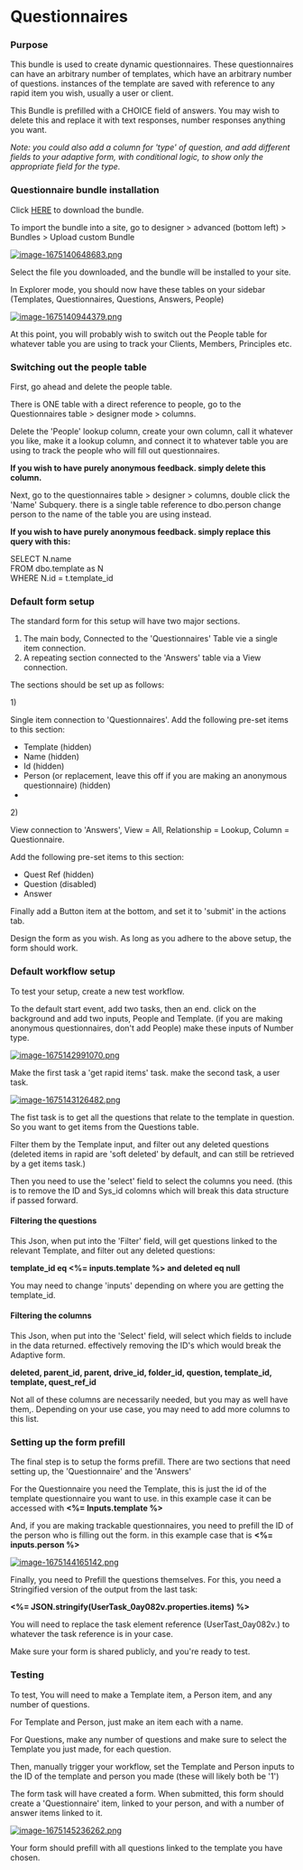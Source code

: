 # Questionnaires

### Purpose

This bundle is used to create dynamic questionnaires. These questionnaires can have an arbitrary number of templates, which have an arbitrary number of questions. instances of the template are saved with reference to any rapid item you wish, usually a user or client.

This Bundle is prefilled with a CHOICE field of answers. You may wish to delete this and replace it with text responses, number responses anything you want.

*Note: you could also add a column for 'type' of question, and add different fields to your adaptive form, with conditional logic, to show only the appropriate field for the type.*

### Questionnaire bundle installation

Click [HERE](https://simpliltd.sharepoint.com/:u:/s/Internal/Edq0C-pNT61Ht8A_mASNsKkB3JkKghSRTTtaHhScw4MyMw?e=m6UpzV "HERE") to download the bundle.

To import the bundle into a site, go to designer &gt; advanced (bottom left) &gt; Bundles &gt; Upload custom Bundle

[![image-1675140648683.png](https://docs.rapidplatform.com/uploads/images/gallery/2023-01/scaled-1680-/NUvBI3KAvt6Xt1G9-image-1675140648683.png)](https://docs.rapidplatform.com/uploads/images/gallery/2023-01/NUvBI3KAvt6Xt1G9-image-1675140648683.png)

Select the file you downloaded, and the bundle will be installed to your site.

In Explorer mode, you should now have these tables on your sidebar (Templates, Questionnaires, Questions, Answers, People)

[![image-1675140944379.png](https://docs.rapidplatform.com/uploads/images/gallery/2023-01/scaled-1680-/3zyNVw7JZSPmoerS-image-1675140944379.png)](https://docs.rapidplatform.com/uploads/images/gallery/2023-01/3zyNVw7JZSPmoerS-image-1675140944379.png)

At this point, you will probably wish to switch out the People table for whatever table you are using to track your Clients, Members, Principles etc.

### Switching out the people table

First, go ahead and delete the people table.

There is ONE table with a direct reference to people, go to the Questionnaires table &gt; designer mode &gt; columns.

Delete the 'People' lookup column, create your own column, call it whatever you like, make it a lookup column, and connect it to whatever table you are using to track the people who will fill out questionnaires.

**If you wish to have purely anonymous feedback. simply delete this column.**

Next, go to the questionnaires table &gt; designer &gt; columns, double click the 'Name' Subquery. there is a single table reference to dbo.person change person to the name of the table you are using instead.

**If you wish to have purely anonymous feedback. simply replace this query with this:**

SELECT N.name  
FROM dbo.template as N  
WHERE N.id = t.template\_id

### Default form setup

The standard form for this setup will have two major sections.

1. The main body, Connected to the 'Questionnaires' Table vie a single item connection.
2. A repeating section connected to the 'Answers' table via a View connection.

The sections should be set up as follows:

1\)

Single item connection to 'Questionnaires'. Add the following pre-set items to this section:

- Template (hidden)
- Name (hidden)
- Id (hidden)
- Person (or replacement, leave this off if you are making an anonymous questionnaire) (hidden)
- 

2\)

View connection to 'Answers', View = All, Relationship = Lookup, Column = Questionnaire.

Add the following pre-set items to this section:

- Quest Ref (hidden)
- Question (disabled)
- Answer

Finally add a Button item at the bottom, and set it to 'submit' in the actions tab.

Design the form as you wish. As long as you adhere to the above setup, the form should work.

### Default workflow setup

To test your setup, create a new test workflow.

To the default start event, add two tasks, then an end. click on the background and add two inputs, People and Template. (if you are making anonymous questionnaires, don't add People) make these inputs of Number type.

[![image-1675142991070.png](https://docs.rapidplatform.com/uploads/images/gallery/2023-01/scaled-1680-/X9RVtU1cudIdyUjE-image-1675142991070.png)](https://docs.rapidplatform.com/uploads/images/gallery/2023-01/X9RVtU1cudIdyUjE-image-1675142991070.png)

Make the first task a 'get rapid items' task. make the second task, a user task.

[![image-1675143126482.png](https://docs.rapidplatform.com/uploads/images/gallery/2023-01/scaled-1680-/Djudn8PPe6TvEvKn-image-1675143126482.png)](https://docs.rapidplatform.com/uploads/images/gallery/2023-01/Djudn8PPe6TvEvKn-image-1675143126482.png)

The fist task is to get all the questions that relate to the template in question. So you want to get items from the Questions table.

Filter them by the Template input, and filter out any deleted questions (deleted items in rapid are 'soft deleted' by default, and can still be retrieved by a get items task.)

Then you need to use the 'select' field to select the columns you need. (this is to remove the ID and Sys\_id colomns which will break this data structure if passed forward.

#### Filtering the questions

This Json, when put into the 'Filter' field, will get questions linked to the relevant Template, and filter out any deleted questions:

**template\_id eq &lt;%= inputs.template %&gt; and deleted eq null**

You may need to change 'inputs' depending on where you are getting the template\_id.

#### Filtering the columns

This Json, when put into the 'Select' field, will select which fields to include in the data returned. effectively removing the ID's which would break the Adaptive form.

**deleted, parent\_id, parent, drive\_id, folder\_id, question, template\_id, template, quest\_ref\_id**

Not all of these columns are necessarily needed, but you may as well have them,. Depending on your use case, you may need to add more columns to this list.

### Setting up the form prefill

The final step is to setup the forms prefill. There are two sections that need setting up, the 'Questionnaire' and the 'Answers'

For the Questionnaire you need the Template, this is just the id of the template questionnaire you want to use. in this example case it can be accessed with **&lt;%= Inputs.template %&gt;**

And, if you are making trackable questionnaires, you need to prefill the ID of the person who is filling out the form. in this example case that is **&lt;%= inputs.person %&gt;**

[![image-1675144165142.png](https://docs.rapidplatform.com/uploads/images/gallery/2023-01/scaled-1680-/wO9bxHv2bNDphRH6-image-1675144165142.png)](https://docs.rapidplatform.com/uploads/images/gallery/2023-01/wO9bxHv2bNDphRH6-image-1675144165142.png)

Finally, you need to Prefill the questions themselves. For this, you need a Stringified version of the output from the last task:

**&lt;%= JSON.stringify(UserTask\_0ay082v.properties.items) %&gt;**

You will need to replace the task element reference (UserTast\_0ay082v.) to whatever the task reference is in your case.

Make sure your form is shared publicly, and you're ready to test.

### Testing

To test, You will need to make a Template item, a Person item, and any number of questions.

For Template and Person, just make an item each with a name.

For Questions, make any number of questions and make sure to select the Template you just made, for each question.

Then, manually trigger your workflow, set the Template and Person inputs to the ID of the template and person you made (these will likely both be '1')

The form task will have created a form. When submitted, this form should create a 'Questionnaire' item, linked to your person, and with a number of answer items linked to it.

[![image-1675145236262.png](https://docs.rapidplatform.com/uploads/images/gallery/2023-01/scaled-1680-/YBe6goRnp9YOmXWC-image-1675145236262.png)](https://docs.rapidplatform.com/uploads/images/gallery/2023-01/YBe6goRnp9YOmXWC-image-1675145236262.png)

Your form should prefill with all questions linked to the template you have chosen.